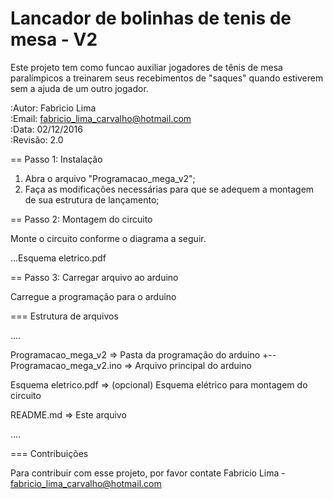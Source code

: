 # Lancador de bolinhas de tenis de mesa - V2
Este projeto tem como funcao auxiliar jogadores de tênis de mesa paralímpicos a treinarem seus recebimentos de "saques" quando estiverem sem a ajuda de um outro jogador.

:Autor: Fabricio Lima </br>
:Email: fabricio_lima_carvalho@hotmail.com </br>
:Data: 02/12/2016 </br>
:Revisão: 2.0 </br>

== Passo 1: Instalação

1. Abra o arquivo "Programacao_mega_v2";
2. Faça as modificações necessárias para que se adequem a montagem de sua estrutura de lançamento;

== Passo 2: Montagem do circuito

Monte o circuito conforme o diagrama a seguir.

...Esquema eletrico.pdf

== Passo 3: Carregar arquivo ao arduino

Carregue a programação para o arduino

=== Estrutura de arquivos

....

 Programacao_mega_v2          => Pasta da programação do arduino 
 +-- Programacao_mega_v2.ino  => Arquivo principal do arduino 
 
 Esquema eletrico.pdf         => (opcional) Esquema elétrico para montagem do circuito
 
 README.md                    => Este arquivo
 
....

=== Contribuições

Para contribuir com esse projeto, por favor contate Fabricio Lima - fabricio_lima_carvalho@hotmail.com
